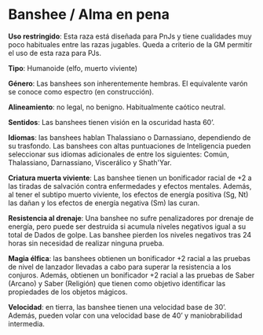# Banshee / Alma en pena

**Uso restringido**: Esta raza está diseñada para PnJs y tiene cualidades muy poco habituales entre las razas jugables. Queda a criterio de la GM permitir el uso de esta raza para PJs.

**Tipo**: Humanoide (elfo, muerto viviente)

**Género**: Las banshees son inherentemente hembras. El equivalente varón se conoce como espectro (en construcción).

**Alineamiento**: no legal, no benigno. Habitualmente caótico neutral.

**Sentidos**: Las banshees tienen visión en la oscuridad hasta 60’.

**Idiomas**: las banshees hablan Thalassiano o Darnassiano, dependiendo de su trasfondo. Las banshees con altas puntuaciones de Inteligencia pueden seleccionar sus idiomas adicionales de entre los siguientes: Común, Thalassiano, Darnassiano, Viscerálico y Shath'Yar.

**Criatura muerta viviente**: Las banshee tienen un bonificador racial de +2 a las tiradas de salvación contra enfermedades y efectos mentales. Además, al tener el subtipo muerto viviente, los efectos de energía positiva (Sg, Nt) las dañan y los efectos de energía negativa (Sm) las curan.

**Resistencia al drenaje**: Una banshee no sufre penalizadores por drenaje de energía, pero puede ser destruida si acumula niveles negativos igual a su total de Dados de golpe. Las banshee pierden los niveles negativos tras 24 horas sin necesidad de realizar ninguna prueba.

**Magia élfica**: las banshees obtienen un bonificador +2 racial a las pruebas de nivel de lanzador llevadas a cabo para superar la resistencia a los conjuros. Además, obtienen un bonificador +2 racial a las pruebas de Saber (Arcano) y Saber (Religión) que tienen como objetivo identificar las propiedades de los objetos mágicos.

**Velocidad**: en tierra, las banshee tienen una velocidad base de 30’. Además, pueden volar con una velocidad base de 40’ y maniobrabilidad intermedia.
